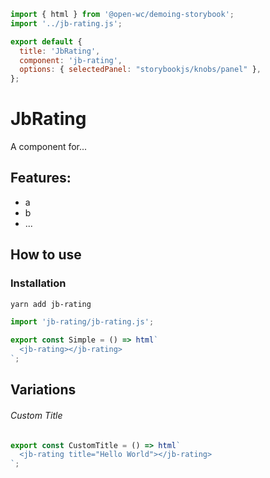 ```js script
import { html } from '@open-wc/demoing-storybook';
import '../jb-rating.js';

export default {
  title: 'JbRating',
  component: 'jb-rating',
  options: { selectedPanel: "storybookjs/knobs/panel" },
};
```

# JbRating

A component for...

## Features:

- a
- b
- ...

## How to use

### Installation

```bash
yarn add jb-rating
```

```js
import 'jb-rating/jb-rating.js';
```

```js preview-story
export const Simple = () => html`
  <jb-rating></jb-rating>
`;
```

## Variations

###### Custom Title

```js preview-story
export const CustomTitle = () => html`
  <jb-rating title="Hello World"></jb-rating>
`;
```
